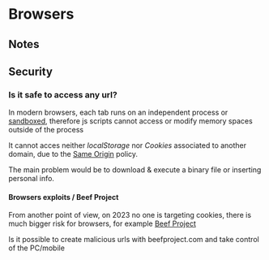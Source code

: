 # Browsers
## Notes

## Security
### Is it safe to access any url?
In modern browsers, each tab runs on an independent process or [sandboxed](https://wiki.mozilla.org/Security/Sandbox/Process_model), therefore js scripts cannot access or modify memory spaces outside of the process

It cannot acces neither *localStorage* nor *Cookies* associated to another domain, due to the [Same Origin](https://en.wikipedia.org/wiki/Same-origin_policy#Origin_determination_rules) policy.

The main problem would be to download & execute a binary file or inserting personal info.

#### Browsers exploits / Beef Project
From another point of view, on 2023 no one is targeting cookies, there is much bigger risk for browsers, for example [Beef Project](https://beefproject.com/)

Is it possible to create malicious urls with beefproject.com and take control of the PC/mobile
